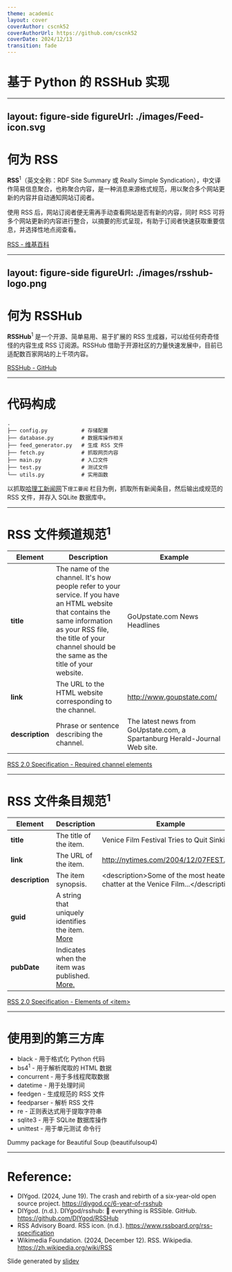 ```yaml
---
theme: academic
layout: cover
coverAuthor: cscnk52
coverAuthorUrl: https://github.com/cscnk52
coverDate: 2024/12/13
transition: fade
---
```


# 基于 Python 的 RSSHub 实现

---
layout: figure-side
figureUrl: ./images/Feed-icon.svg
---

# 何为 RSS

**RSS**<sup>1</sup>（英文全称：RDF Site Summary 或 Really Simple Syndication），中文译作简易信息聚合，也称聚合内容，是一种消息来源格式规范，用以聚合多个网站更新的内容并自动通知网站订阅者。

使用 RSS 后，网站订阅者便无需再手动查看网站是否有新的内容，同时 RSS 可将多个网站更新的内容进行整合，以摘要的形式呈现，有助于订阅者快速获取重要信息，并选择性地点阅查看。

<Footnotes separator>
  <Footnote :number=1><a href="https://zh.wikipedia.org/wiki/RSS" rel="noreferrer" target="_blank">RSS - 维基百科</a></Footnote>
</Footnotes>

---
layout: figure-side
figureUrl: ./images/rsshub-logo.png
---

# 何为 RSSHub

**RSSHub**<sup>1</sup> 是一个开源、简单易用、易于扩展的 RSS 生成器，可以给任何奇奇怪怪的内容生成 RSS 订阅源。RSSHub 借助于开源社区的力量快速发展中，目前已适配数百家网站的上千项内容。

<Footnotes separator>
  <Footnote :number=1><a href="https://github.com/DIYgod/RSSHub" rel="noreferrer" target="_blank">RSSHub - GitHub</a></Footnote>
</Footnotes>

---

# 代码构成

```
.
├── config.py			# 存储配置
├── database.py			# 数据库操作相关
├── feed_generator.py	# 生成 RSS 文件
├── fetch.py			# 抓取网页内容
├── main.py				# 入口文件
├── test.py				# 测试文件
└── utils.py			# 实用函数
```

以抓取[哈理工新闻网](https://news.hrbust.edu.cn/lgyw.htm)下`理工要闻` 栏目为例，抓取所有新闻条目，然后输出成规范的 RSS 文件，并存入 SQLite 数据库中。

---

# RSS 文件频道规范<sup>1</sup>

| **Element**     | **Description**                                                                                                                                                                                                             | **Example**                                                                |
| --------------- | --------------------------------------------------------------------------------------------------------------------------------------------------------------------------------------------------------------------------- | -------------------------------------------------------------------------- |
| **title**       | The name of the channel. It's how people refer to your service. If you have an HTML website that contains the same information as your RSS file, the title of your channel should be the same as the title of your website. | GoUpstate.com News Headlines                                               |
| **link**        | The URL to the HTML website corresponding to the channel.                                                                                                                                                                   | http://www.goupstate.com/                                                  |
| **description** | Phrase or sentence describing the channel.                                                                                                                                                                                  | The latest news from GoUpstate.com, a Spartanburg Herald-Journal Web site. |

<Footnotes separator>
  <Footnote :number=1><a href="https://www.rssboard.org/rss-specification#requiredChannelElements" rel="noreferrer" target="_blank">RSS 2.0 Specification - Required channel elements</a></Footnote>
</Footnotes>

---

# RSS 文件条目规范<sup>1</sup>

| **Element**     | **Description**                                                                                                                        | **Example**                                                                                  |
| --------------- | -------------------------------------------------------------------------------------------------------------------------------------- | -------------------------------------------------------------------------------------------- |
| **title**       | The title of the item.                                                                                                                 | Venice Film Festival Tries to Quit Sinking                                                   |
| **link**        | The URL of the item.                                                                                                                   | http://nytimes.com/2004/12/07FEST.html                                                       |
| **description** | The item synopsis.                                                                                                                     | &lt;description&gt;Some of the most heated chatter at the Venice Film...&lt;/description&gt; |
| **guid**        | A string that uniquely identifies the item. <a href="https://www.rssboard.org/rss-specification#ltguidgtSubelementOfLtitemgt">More</a> |                                                                                              |
| **pubDate**     | Indicates when the item was published. <a href="https://datatracker.ietf.org/doc/html/rfc822#section-5">More.</a>                      |                                                                                              |

<Footnotes separator>
  <Footnote :number=1><a href="https://www.rssboard.org/rss-specification#hrelementsOfLtitemgt" rel="noreferrer" target="_blank">RSS 2.0 Specification - Elements of &lt;item&gt;</a></Footnote>
</Footnotes>

---

# 使用到的第三方库

- black - 用于格式化 Python 代码
- bs4<sup>1</sup> - 用于解析爬取的 HTML 数据
- concurrent - 用于多线程爬取数据
- datetime - 用于处理时间
- feedgen - 生成规范的 RSS 文件
- feedparser - 解析 RSS 文件
- re - 正则表达式用于提取字符串
- sqlite3 - 用于 SQLite 数据库操作
- unittest - 用于单元测试
  命令行

<Footnotes separator>
  <Footnote :number=1>Dummy package for Beautiful Soup (beautifulsoup4)</Footnote>
</Footnotes>

---

# Reference:

- DIYgod. (2024, June 19). The crash and rebirth of a six-year-old open source project. https://diygod.cc/6-year-of-rsshub
- DIYgod. (n.d.). DIYgod/rsshub: 🧡 everything is RSSible. GitHub. https://github.com/DIYgod/RSSHub
- RSS Advisory Board. RSS icon. (n.d.). https://www.rssboard.org/rss-specification
- Wikimedia Foundation. (2024, December 12). RSS. Wikipedia. https://zh.wikipedia.org/wiki/RSS

<Footnotes separator>
  <Footnote>Slide generated by <a href="https://sli.dev/"> slidev </a></Footnote>
</Footnotes>
